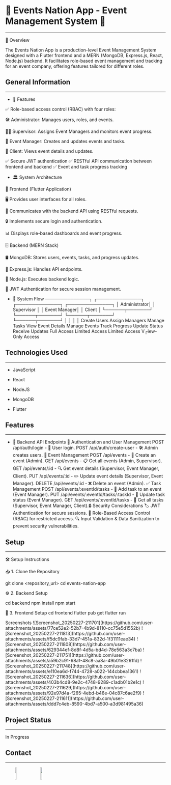 <h1>🎉 Events Nation App - Event Management System 🎊</h1>
<hr><p>📌 Overview</p>
<p>The Events Nation App is a production-level Event Management System designed with a Flutter frontend and a MERN (MongoDB, Express.js, React, Node.js) backend. It facilitates role-based event management and tracking for an event company, offering features tailored for different roles.</p><h2>General Information</h2>
<hr><ul>
<li>🚀 Features</li>
</ul>
<p>✅ Role-based access control (RBAC) with four roles:</p>
<p>🛠 Administrator: Manages users, roles, and events.</p>
<p>🧑‍💼 Supervisor: Assigns Event Managers and monitors event progress.</p>
<p>🎯 Event Manager: Creates and updates events and tasks.</p>
<p>👥 Client: Views event details and updates.</p>
<p>✅ Secure JWT authentication
✅ RESTful API communication between frontend and backend
✅ Event and task progress tracking</p><ul>
<li>🏛️ System Architecture</li>
</ul>
<p>🎨 Frontend (Flutter Application)</p>
<p>🖥️ Provides user interfaces for all roles.</p>
<p>🔄 Communicates with the backend API using RESTful requests.</p>
<p>🔒 Implements secure login and authentication.</p>
<p>📊 Displays role-based dashboards and event progress.</p>
<p>🗄️ Backend (MERN Stack)</p>
<p>🛢️ MongoDB: Stores users, events, tasks, and progress updates.</p>
<p>🔧 Express.js: Handles API endpoints.</p>
<p>🚀 Node.js: Executes backend logic.</p>
<p>🔑 JWT Authentication for secure session management.</p><ul>
<li>🔁 System Flow
──────────────┐        ┌──────────────┐        ┌──────────────┐        ┌──────────────┐
│ Administrator│        │  Supervisor  │        │ Event Manager│        │    Client    │
└──────┬───────┘        └──────┬───────┘        └──────┬───────┘        └──────┬───────┘
│                        │                        │                        │
Create Users      Assign Managers      Manage Tasks      View Event Details
Manage Events     Track Progress       Update Status     Receive Updates
Full Access       Limited Access       Limited Access    V┌iew-Only Access</li>
</ul><h2>Technologies Used</h2>
<hr><ul>
<li>JavaScript</li>
</ul><ul>
<li>React</li>
</ul><ul>
<li>NodeJS</li>
</ul><ul>
<li>MongoDB</li>
</ul><ul>
<li>Flutter</li>
</ul><h2>Features</h2>
<hr><ul>
<li>🔌 Backend API Endpoints  🔑 Authentication and User Management  POST /api/auth/login - 🔐 User login.  POST /api/auth/create-user - 🛠 Admin creates users.  📅 Event Management  POST /api/events - 📌 Create an event (Admin).  GET /api/events - 📋 Get all events (Admin, Supervisor).  GET /api/events/:id - 🔍 Get event details (Supervisor, Event Manager, Client).  PUT /api/events/:id - ✏️ Update event details (Supervisor, Event Manager).  DELETE /api/events/:id - ❌ Delete an event (Admin).  ✅ Task Management  POST /api/events/:eventId/tasks - 📝 Add task to an event (Event Manager).  PUT /api/events/:eventId/tasks/:taskId - 🔄 Update task status (Event Manager).  GET /api/events/:eventId/tasks - 📂 Get all tasks (Supervisor, Event Manager, Client).🔒 Security Considerations  🏷️ JWT Authentication for secure sessions.  🔐 Role-Based Access Control (RBAC) for restricted access.  🔍 Input Validation &amp; Data Sanitization to prevent security vulnerabilities.</li>
</ul><h2>Setup</h2>
<hr><p>🛠️ Setup Instructions</p>
<p>📥 1. Clone the Repository</p>
<p>git clone &lt;repository_url&gt;
cd events-nation-app</p>
<p>⚙️ 2. Backend Setup</p>
<p>cd backend
npm install
npm start</p>
<p>📱 3. Frontend Setup
cd frontend
flutter pub get
flutter run
</p>
<p>Screenshots
 ![Screenshot_20250227-211701](https://github.com/user-attachments/assets/77ce52e2-52b7-4b9d-8110-cc75e5d1552b)
 ![Screenshot_20250227-211813](https://github.com/user-attachments/assets/f5dc9fab-33d7-451a-832d-1f31111eae34)
![Screenshot_20250227-211808](https://github.com/user-attachments/assets/629344ef-8d8f-4d5a-bd4d-78e563a3c7ba)
![Screenshot_20250227-211751](https://github.com/user-attachments/assets/a59b2c91-68a1-48c8-aa8a-49b01e3261fd)
![Screenshot_20250227-211748](https://github.com/user-attachments/assets/e110ea6d-f744-4728-a022-144cbbea1361)
![Screenshot_20250227-211636](https://github.com/user-attachments/assets/403b4cd8-9e2c-4748-9289-c1adb01b2e1c)
![Screenshot_20250227-211629](https://github.com/user-attachments/assets/92e97d4a-f265-4ebd-b46e-04c87c6ae2f9)
![Screenshot_20250227-211611](https://github.com/user-attachments/assets/ddd7c4eb-8590-4bd7-a500-a3d981495a36)

</p>
</p><h2>Project Status</h2>
<hr><p>In Progress</p><h2>Contact</h2>
<hr><p><span style="margin-right: 30px;"></span><a href="pratikmohite343"><img target="_blank" src="https://cdn.jsdelivr.net/gh/devicons/devicon/icons/linkedin/linkedin-original.svg" style="width: 10%;"></a><span style="margin-right: 30px;"></span><a href="Lilpratik"><img target="_blank" src="https://cdn.jsdelivr.net/gh/devicons/devicon/icons/github/github-original.svg" style="width: 10%;"></a></p>
